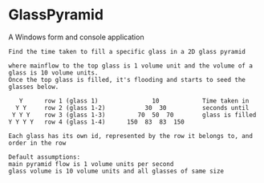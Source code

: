 # GlassPyramid

  A Windows form and console application 
  
	Find the time taken to fill a specific glass in a 2D glass pyramid

	where mainflow to the top glass is 1 volume unit and the volume of a glass is 10 volume units.
	Once the top glass is filled, it's flooding and starts to seed the glasses below.

       Y      row 1 (glass 1)               10            Time taken in
      Y Y     row 2 (glass 1-2)           30  30          seconds until
     Y Y Y    row 3 (glass 1-3)         70  50  70        glass is filled
    Y Y Y Y   row 4 (glass 1-4)      150  83  83  150

	Each glass has its own id, represented by the row it belongs to, and order in the row

	Default assumptions:
	main pyramid flow is 1 volume units per second
	glass volume is 10 volume units and all glasses of same size
